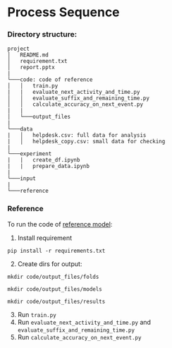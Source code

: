 # Process Sequence

### Directory structure:

```
project
│   README.md
│   requirement.txt    
│   report.pptx
|
└───code: code of reference 
│   │   train.py
|   |   evaluate_next_activity_and_time.py
│   │   evaluate_suffix_and_remaining_time.py
│   │   calculate_accuracy_on_next_event.py
|   |
│   └───output_files
| 
└───data
|   │   helpdesk.csv: full data for analysis
|   │   helpdesk_copy.csv: small data for checking
|
└───experiment
|   |   create_df.ipynb
|   |   prepare_data.ipynb
|
└───input
|
└───reference
```
### Reference

To run the code of [reference model](https://github.com/verenich/ProcessSequencePrediction):
1. Install requirement

```pip install -r requirements.txt```

2. Create dirs for output:

```mkdir code/output_files/folds```

```mkdir code/output_files/models```

```mkdir code/output_files/results```

3. Run ```train.py```
4. Run ```evaluate_next_activity_and_time.py``` and ```evaluate_suffix_and_remaining_time.py```
5. Run ```calculate_accuracy_on_next_event.py```
